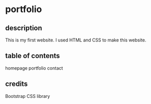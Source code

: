 # portfolio
## description
This is my first website. I used HTML and CSS to make this website. 
## table of contents
homepage
portfolio
contact
## credits
Bootstrap CSS library
